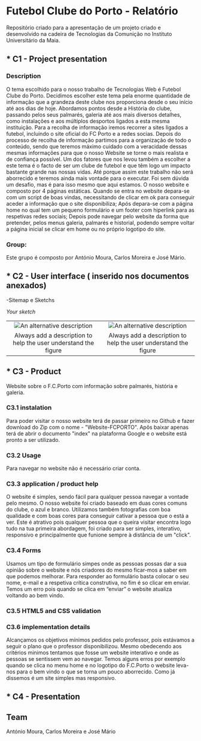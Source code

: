 # Futebol Clube do Porto - Relatório
Repositório criado para a apresentação de um projeto criado e desenvolvido na cadeira de Tecnologias da Comunição no Instituto Universitário da Maia.

## * C1 - Project presentation
### Description
O tema escolhido para o nosso trabalho de Tecnologias Web é Futebol Clube do Porto. Decidimos escolher este tema pela enorme quantidade de informação que a grandeza deste clube nos proporciona desde o seu início até aos dias de hoje. 
Abordamos pontos desde a História do clube, passando pelos seus palmarés, galeria até aos mais diversos detalhes, como instalações e aos múltiplos desportos ligados a esta mesma instituição.
Para a recolha de informação iremos recorrer a sites ligados a futebol, incluindo o site oficial do FC Porto e a redes socias. Depois do processo de recolha de informação partimos para a organização de todo o conteúdo, sendo que teremos máximo cuidado com a veracidade dessas mesmas informações para que o nosso Website se torne o mais realista  e de confiança possível.
Um dos fatores que nos levou também a escolher a este tema é o facto de ser um clube de futebol
e que têm logo um impacto bastante grande nas nossas vidas. Até porque assim este trabalho não será aborrecido e teremos ainda mais vontade para o executar.
 Foi sem dúvida um desafio, mas é para isso mesmo que aqui estamos.
O nosso website e composto por 4 páginas estáticas.
Quando se entra no website depara-se com um script de boas vindas, necessitando de clicar em ok para conseguir aceder a informação que o site disponibiliza;
Após depara-se com a página home no qual tem um pequeno formulário e um footer com hiperlink para as respetivas redes sociais;
Depois pode navegar pelo website da forma que pretender, pelos menus galeria, palmarés e historial, podendo sempre voltar a página inicial se clicar em home ou no próprio logotipo do site.

### Group:
Este grupo é composto por António Moura, Carlos Moreira e José Mário.

## * C2 - User interface ( inserido nos documentos anexados)
   -Sitemap e Sketchs

_Your sketch_

| | |
:---: | :---:
![An alternative description](image/se1.JPG) | ![An alternative description](images/image06.png)
Always add a description to help the user understand the figure |  Always add a description to help the user understand the figure 




















## * C3 - Product
Website sobre o F.C.Porto com informação sobre palmarés, história e galeria.

### C3.1 instalation
Para poder visitar o nosso website terá de passar primeiro no Github e fazer download do Zip com o nome - "Website-FCPORTO".
Apôs baixar apenas terá de abrir o documento "index" na plataforma Google e o website está pronto a ser utilizado.

### C3.2 Usage
Para navegar no website não é necessário criar conta.

### C3.3 application / product help
O website é simples, sendo fácil para qualquer pessoa navegar a vontade pelo mesmo. O nosso website foi criado baseado em duas cores comuns do clube, o azul e branco. Utilizamos também fotografias com boa qualidade e com boas cores para conseguir cativar a pessoa que o está a ver.
Este é atrativo pois qualquer pessoa que o queira visitar encontra logo tudo na tua primeira abordagem, foi criado para ser simples, interativo, responsivo e principalmente que funione sempre à distância de um "click".

### C3.4 Forms
Usamos um tipo de formulário simpes onde as pessoas possas dar a sua opinião sobre o website e nós criadores do mesmo ficar-mos a saber em que podemos melhorar.
Para responder ao formulário basta colocar o seu nome, e-mail e a respetiva crítica construtiva, no fim é so clicar em enviar.
Temos um erro pois quando se clica em “enviar” o website atualiza voltando ao bem vindo.

### C3.5 HTML5 and CSS validation

### C3.6 implementation details
Alcançamos os objetivos mínimos pedidos pelo professor, pois estávamos a seguir o plano que o professor disponibilizou. Mesmo obedecendo aos critérios minimos tentamos que fosse um website interativo e onde as pessoas se sentissem vem ao navegar.
Temos alguns erros por exemplo quando se clica no menu home e no logotipo do F.C.Porto o website leva-nos para o bem vindo o que se torna um pouco aborrecido.
Como já dissemos é um site simples mas responsivo.

## * C4 - Presentation

## Team
António Moura, Carlos Moreira e José Mário

